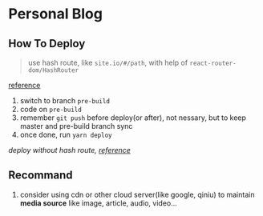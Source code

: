 # Personal Blog

## How To Deploy

> use hash route, like `site.io/#/path`, with help of `react-router-dom/HashRouter`

[reference](https://create-react-app.dev/docs/deployment)

1. switch to branch `pre-build`
2. code on `pre-build`
3. remember `git push` before deploy(or after), not nessary, but to keep master and pre-build branch sync
4. once done, run `yarn deploy`

_deploy without hash route, [reference](https://github.com/rafrex/spa-github-pages)_

## Recommand

1. consider using cdn or other cloud server(like google, qiniu) to maintain **media source** like image, article, audio, video...